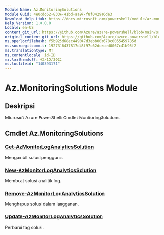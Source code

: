 ```yaml
---
Module Name: Az.MonitoringSolutions
Module Guid: 4e0cdc62-833e-41bd-aa97-f8f042986de3
Download Help Link: https://docs.microsoft.com/powershell/module/az.monitoringsolutions
Help Version: 1.0.0.0
Locale: en-US
content_git_url: https://github.com/Azure/azure-powershell/blob/main/src/MonitoringSolutions/help/Az.MonitoringSolutions.md
original_content_git_url: https://github.com/Azure/azure-powershell/blob/main/src/MonitoringSolutions/help/Az.MonitoringSolutions.md
ms.openlocfilehash: f5b925d68ec449047d3ebb00b678c0055459785d
ms.sourcegitcommit: 1927316437817d48f97c62dceced0067c41b95f2
ms.translationtype: MT
ms.contentlocale: id-ID
ms.lasthandoff: 03/15/2022
ms.locfileid: "140393171"
---
```

# Az.MonitoringSolutions Module
## Deskripsi
Microsoft Azure PowerShell: Cmdlet MonitoringSolutions

## Cmdlet Az.MonitoringSolutions
### [Get-AzMonitorLogAnalyticsSolution](Get-AzMonitorLogAnalyticsSolution.md)
Mengambil solusi pengguna.

### [New-AzMonitorLogAnalyticsSolution](New-AzMonitorLogAnalyticsSolution.md)
Membuat solusi analitik log.

### [Remove-AzMonitorLogAnalyticsSolution](Remove-AzMonitorLogAnalyticsSolution.md)
Menghapus solusi dalam langganan.

### [Update-AzMonitorLogAnalyticsSolution](Update-AzMonitorLogAnalyticsSolution.md)
Perbarui tag solusi.

